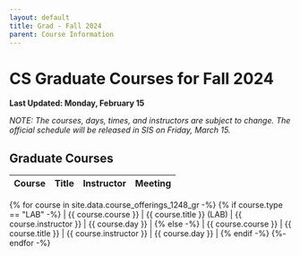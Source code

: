 ```yaml
---
layout: default
title: Grad - Fall 2024
parent: Course Information
---
```


# CS Graduate Courses for Fall 2024

__Last Updated: Monday, February 15__

_NOTE: The courses, days, times, and instructors are subject to change.  The official schedule will be released in SIS on Friday, March 15._

## Graduate Courses

| Course        | Title          | Instructor |  Meeting |      
|:-------------|:------------------|:------|:-------|
{% for course in site.data.course_offerings_1248_gr -%}
{% if course.type == "LAB" -%}
| {{ course.course }} | {{ course.title }} (LAB) | {{ course.instructor }} | {{ course.day }} |
{% else -%}
| {{ course.course }} | {{ course.title }} | {{ course.instructor }} | {{ course.day }} |
{% endif -%}
{%- endfor -%}



